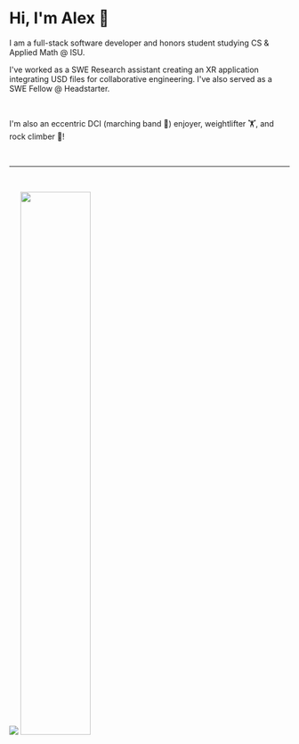 <h1>Hi, I'm Alex 👋</h1>
<p>I am a full-stack software developer and honors student studying CS & Applied Math @ ISU.</p>
<p>I've worked as a SWE Research assistant creating an XR application integrating USD files for collaborative engineering. I've also served as a SWE Fellow @ Headstarter.</p>

<br>
<p>I'm also an eccentric DCI (marching band 🎺) enjoyer, weightlifter 🏋️, and rock climber 🧗!</p>
<br>

<hr/>
<br>
<p align="start">
  <img src ="https://github-readme-streak-stats.herokuapp.com?user=alexleyoung&theme=darcula&hide_border=true&background=FFFFFF00">
  <img height="50%" width="auto" src ="https://github-readme-stats.vercel.app/api/top-langs/?username=alexleyoung&layout=compact&hide_border=true&theme=darcula&bg_color=00000000&langs_count=6&hide=jupyter%20notebook,tex,css,php&exclude_repo=Pacman-AI">
</p>
